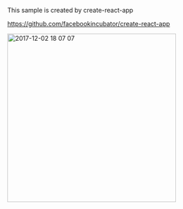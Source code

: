 This sample is created by create-react-app

https://github.com/facebookincubator/create-react-app

<img width="383" alt="2017-12-02 18 07 07" src="https://user-images.githubusercontent.com/830861/33513722-f2d72938-d78b-11e7-898e-7d770e0bfc8f.png">

